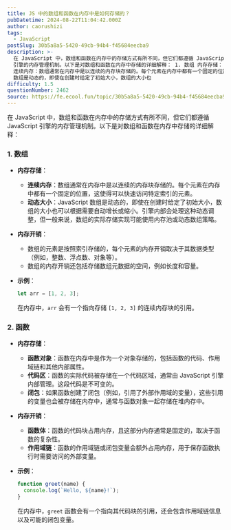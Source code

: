 ```yaml
---
title: JS 中的数组和函数在内存中是如何存储的？
pubDatetime: 2024-08-22T11:04:42.000Z
author: caorushizi
tags:
  - JavaScript
postSlug: 30b5a8a5-5420-49cb-94b4-f45684eecba9
description: >-
  在 JavaScript 中，数组和函数在内存中的存储方式有所不同，但它们都遵循 JavaScript
  引擎的内存管理机制。以下是对数组和函数在内存中存储的详细解释： 1. 数组 内存存储：
  连续内存：数组通常在内存中是以连续的内存块存储的。每个元素在内存中都有一个固定的位置，这使得可以快速访问特定索引的元素。 动态大小：JavaScript
  数组是动态的，即使在创建时给定了初始大小，数组的大小也
difficulty: 1.5
questionNumber: 2462
source: https://fe.ecool.fun/topic/30b5a8a5-5420-49cb-94b4-f45684eecba9
---
```


在 JavaScript 中，数组和函数在内存中的存储方式有所不同，但它们都遵循 JavaScript 引擎的内存管理机制。以下是对数组和函数在内存中存储的详细解释：

### 1. **数组**

- **内存存储**：

  - **连续内存**：数组通常在内存中是以连续的内存块存储的。每个元素在内存中都有一个固定的位置，这使得可以快速访问特定索引的元素。
  - **动态大小**：JavaScript 数组是动态的，即使在创建时给定了初始大小，数组的大小也可以根据需要自动增长或缩小。引擎内部会处理这种动态调整，但一般来说，数组的实际存储实现可能使用内存池或动态数组策略。

- **内存开销**：

  - 数组的元素是按照索引存储的，每个元素的内存开销取决于其数据类型（例如，整数、浮点数、对象等）。
  - 数组的内存开销还包括存储数组元数据的空间，例如长度和容量。

- **示例**：

  ```javascript
  let arr = [1, 2, 3];
  ```

  在内存中，`arr` 会有一个指向存储 `[1, 2, 3]` 的连续内存块的引用。

### 2. **函数**

- **内存存储**：

  - **函数对象**：函数在内存中是作为一个对象存储的，包括函数的代码、作用域链和其他内部属性。
  - **代码区**：函数的实际代码被存储在一个代码区域，通常由 JavaScript 引擎内部管理。这段代码是不可变的。
  - **闭包**：如果函数创建了闭包（例如，引用了外部作用域的变量），这些引用的变量也会被存储在内存中，通常与函数对象一起存储在堆内存中。

- **内存开销**：

  - **函数体**：函数的代码块占用内存，且这部分内存通常是固定的，取决于函数的复杂性。
  - **作用域链**：函数的作用域链或闭包变量会额外占用内存，用于保存函数执行时需要访问的外部变量。

- **示例**：

  ```javascript
  function greet(name) {
    console.log(`Hello, ${name}!`);
  }
  ```

  在内存中，`greet` 函数会有一个指向其代码块的引用，还会包含作用域链信息以及可能的闭包变量。
